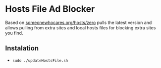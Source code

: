 # Hosts File Ad Blocker #
Based on [someonewhocares.org/hosts/zero](http://someonewhocares.org/hosts/zero) pulls the latest version and allows pulling from extra sites and local hosts files for blocking extra sites you find.

## Instalation ##
 - `sudo ./updateHostsFile.sh`
